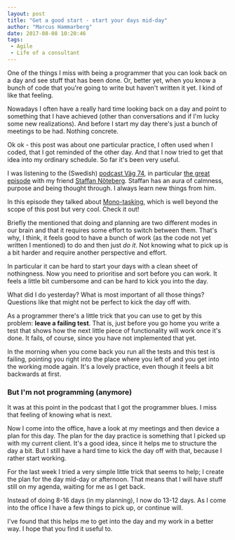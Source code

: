 ```yaml
---
layout: post
title: "Get a good start - start your days mid-day"
author: "Marcus Hammarberg"
date: 2017-08-08 10:20:46
tags:
 - Agile
 - Life of a consultant
---
```


One of the things I miss with being a programmer that you can look back on a day and see stuff that has been done. Or, better yet, when you know a bunch of code that you're going to write but haven't written it yet. I kind of like that feeling. 

Nowadays I often have a really hard time looking back on a day and point to something that I have achieved (other than conversations and if I'm lucky some new realizations). And before I start my day there's just a bunch of meetings to be had. Nothing concrete. 

Ok ok - this post was about one particular practice, I often used when I coded, that I got reminded of the other day. And that I now tried to get that idea into my ordinary schedule. So far it's been very useful.

<a name='more'></a>

I was listening to the (Swedish) [podcast Väg 74](http://www.agical.se/pod/), in particular [the great episode](http://www.agical.se/pod/avsnitt43.mp3) with my friend [Staffan Nöteberg](http://staffannoteberg.com/). Staffan has an aura of calmness, purpose and being thought through. I always learn new things from him. 

In this episode they talked about [Mono-tasking](https://monotasking.blog/), which is well beyond the scope of this post but very cool. Check it out! 

Briefly the mentioned that doing and planning are two different modes in our brain and that it requires some effort to switch between them. That's why, I think, it feels good to have a bunch of work (as the code not yet written I mentioned) to do and then just *do it*. Not knowing what to pick up is a bit harder and require another perspective and effort. 

In particular it can be hard to start your days with a clean sheet of nothingness. Now you need to prioritise and sort before you can work. It feels a little bit cumbersome and can be hard to kick you into the day. 

What did I do yesterday? What is most important of all those things? Questions like that might not be perfect to kick the day off with.

As a programmer there's a little trick that you can use to get by this problem: **leave a failing test**. That is, just before you go home you write a test that shows how the next little piece of functionality will work once it's done. It fails, of course, since you have not implemented that yet. 

In the morning when you come back you run all the tests and this test is failing, pointing you right into the place where you left of and you get into the working mode again. It's a lovely practice, even though it feels a bit backwards at first. 

### But I'm not programming (anymore)

It was at this point in the podcast that I got the programmer blues. I miss that feeling of knowing what is next. 

Now I come into the office, have a look at my meetings and then device a plan for this day. The plan for the day practice is something that I picked up with my current client. It's a good idea, since it helps me to structure the day a bit. But I still have a hard time to kick the day off with that, because I rather start working. 

For the last week I tried a very simple little trick that seems to help; I create the plan for the day mid-day or afternoon. That means that I will have stuff still on my agenda, waiting for me as I get back. 

Instead of doing 8-16 days (in my planning), I now do 13-12 days. As I come into the office I have a few things to pick up, or continue will. 

I've found that this helps me to get into the day and my work in a better way. I hope that you find it useful to.

